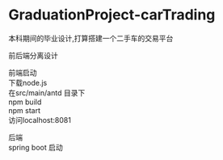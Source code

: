 # GraduationProject-carTrading
本科期间的毕业设计,打算搭建一个二手车的交易平台  

前后端分离设计  

前端启动  
下载node.js   
在src/main/antd 目录下  
npm build   
npm start  
访问localhost:8081  

后端  
spring boot 启动  

